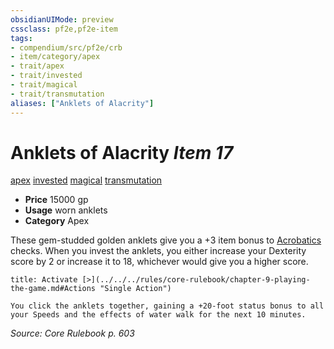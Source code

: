 ```yaml
---
obsidianUIMode: preview
cssclass: pf2e,pf2e-item
tags:
- compendium/src/pf2e/crb
- item/category/apex
- trait/apex
- trait/invested
- trait/magical
- trait/transmutation
aliases: ["Anklets of Alacrity"]
---
```

# Anklets of Alacrity *Item 17*  
[apex](../../../Rules/traits/apex.md)  [invested](../../../Rules/traits/invested.md)  [magical](../../../Rules/traits/magical.md)  [transmutation](../../../Rules/traits/transmutation.md)  

- **Price** 15000 gp
- **Usage** worn anklets
- **Category** Apex

These gem-studded golden anklets give you a +3 item bonus to [Acrobatics](../../skills.md#Acrobatics) checks. When you invest the anklets, you either increase your Dexterity score by 2 or increase it to 18, whichever would give you a higher score.

```ad-embed-ability
title: Activate [>](../../../rules/core-rulebook/chapter-9-playing-the-game.md#Actions "Single Action")

You click the anklets together, gaining a +20-foot status bonus to all your Speeds and the effects of water walk for the next 10 minutes.
```

*Source: Core Rulebook p. 603*
